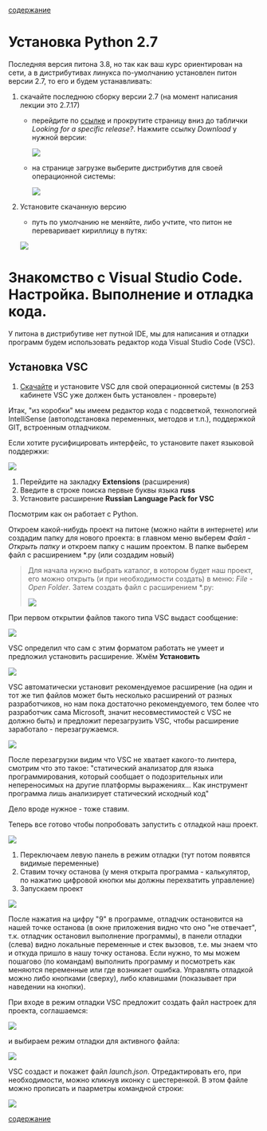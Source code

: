 [содержание](/readme.md)  

# Установка Python 2.7

Последняя версия питона 3.8, но так как ваш курс ориентирован на сети, а в дистрибутивах линукса по-умолчанию установлен питон версии 2.7, то его и будем устанавливать:

1. скачайте последнюю сборку версии 2.7 (на момент написания лекции это 2.7.17)

    * перейдите по [ссылке](https://www.python.org/downloads/) и прокрутите страницу вниз до таблички *Looking for a specific release?*. Нажмите ссылку *Download* у нужной версии:

      ![](/img/python_download.png)

    * на странице загрузке выберите дистрибутив для своей операционной системы:

      ![](/img/python_download2.png)

2. Установите скачанную версию

    * путь по умолчанию не меняйте, либо учтите, что питон не переваривает кириллицу в путях:

    ![](/img/python_install1.png)


# Знакомство с Visual Studio Code. Настройка. Выполнение и отладка кода.

У питона в дистрибутиве нет путной IDE, мы для написания и отладки программ будем использовать редактор кода Visual Studio Code (VSC).

## Установка VSC

1. [Скачайте](https://code.visualstudio.com/download) и установите VSC для свой операционной системы (в 253 кабинете VSC уже должен быть установлен - проверьте)

Итак, "из коробки" мы имеем редактор кода с подсветкой, технологией IntelliSense (автоподстановка переменных, методов и т.п.), поддержкой GIT, встроенным отладчиком.

Если хотите русифицировать интерфейс, то установите пакет языковой поддержки:

![](/img/vsc_rus.png)

1. Перейдите на закладку **Extensions** (расширения)
2. Введите в строке поиска первые буквы языка **russ**
3. Установите расширение **Russian Language Pack for VSC**

Посмотрим как он работает с Python.

Откроем какой-нибудь проект на питоне (можно найти в интернете) или создадим папку для нового проекта: в главном меню выберем *Файл* - *Открыть папку* и откроем папку с нашим проектом. В папке выберем файл с расширением *.py (или создадим новый)

> Для начала нужно выбрать каталог, в котором будет наш проект, его можно открыть (и при необходимости создать) в меню: *File* - *Open Folder*. Затем создать файл с расширением *.py:
>
> ![](/img/vsc_new_file.png)

При первом открытии файлов такого типа VSC выдаст сообщение:

![](/img/t2l1p2.png)

VSC определил что сам с этим форматом работать не умеет и предложил установить расширение. Жмём **Установить**

![](/img/t2l1p3.png)

VSC автоматически установит рекомендуемое расширение (на один и тот же тип файлов может быть несколько расширений от разных разработчиков, но нам пока достаточно рекомендуемого, тем более что разработчик сама Microsoft, значит несовместимостей с VSC не должно быть) и предложит перезагрузить VSC, чтобы расширение заработало - перезагружаемся.

![](/img/t2l1p4.png)

После перезагрузки видим что VSC не хватает какого-то линтера, смотрим что это такое: "статический анализатор для языка программирования, который сообщает о подозрительных или непереносимых на другие платформы выражениях... Как инструмент программа лишь анализирует статический исходный код"

Дело вроде нужное - тоже ставим.

Теперь все готово чтобы попробовать запустить с отладкой наш проект.

![](/img/t2l1p5.png)

1. Переключаем левую панель в режим отладки (тут потом появятся видимые переменные)
2. Ставим точку останова (у меня открыта программа - калькулятор, по нажатию цифровой кнопки мы должны перехватить управление)
3. Запускаем проект

![](/img/t2l1p6.png)

После нажатия на цифру "9" в программе, отладчик остановится на нашей точке останова (в окне приложения видно что оно "не отвечает", т.к. отладчик остановил выполнение программы), в панели отладки (слева) видно локальные переменные и стек вызовов, т.е. мы знаем что и откуда пришло в нашу точку останова. Если нужно, то мы можем пошагово (по командам) выполнить программу и посмотреть как меняются переменные или где возникает ошибка. Управлять отладкой можно либо кнопками (сверху), либо клавишами (показывает при наведении на кнопки).

При входе в режим отладки VSC предложит создать файл настроек для проекта, соглашаемся:

![](/img/python_debug1.png)

и выбираем режим отладки для активного файла:

![](/img/python_debug2.png)

VSC создаст и покажет файл *launch.json*. Отредактировать его, при необходимости, можно кликнув иконку с шестеренкой. В этом файле можно прописать и паарметры командной строки:

![](/img/python_debug3.png)

[содержание](/readme.md)  
